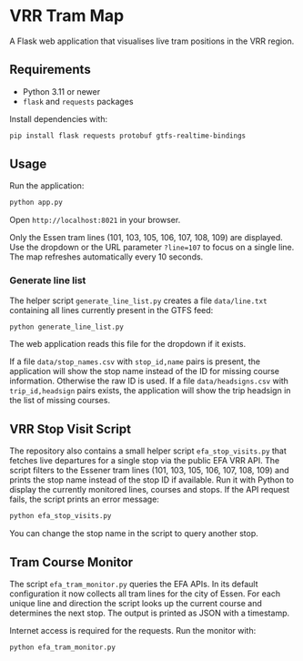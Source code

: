 # VRR Tram Map

A Flask web application that visualises live tram positions in the VRR region.

## Requirements

- Python 3.11 or newer
- `flask` and `requests` packages

Install dependencies with:

```bash
pip install flask requests protobuf gtfs-realtime-bindings
```

## Usage

Run the application:

```bash
python app.py
```

Open `http://localhost:8021` in your browser.

Only the Essen tram lines (101, 103, 105, 106, 107, 108, 109) are displayed.
Use the dropdown or the URL parameter `?line=107` to focus on a single line.
The map refreshes automatically every 10 seconds.

### Generate line list

The helper script `generate_line_list.py` creates a file `data/line.txt`
containing all lines currently present in the GTFS feed:

```bash
python generate_line_list.py
```

The web application reads this file for the dropdown if it exists.

If a file `data/stop_names.csv` with `stop_id,name` pairs is present, the
application will show the stop name instead of the ID for missing course
information. Otherwise the raw ID is used.
If a file `data/headsigns.csv` with `trip_id,headsign` pairs exists, the
application will show the trip headsign in the list of missing courses.

## VRR Stop Visit Script

The repository also contains a small helper script `efa_stop_visits.py` that
fetches live departures for a single stop via the public EFA VRR API. The
script filters to the Essener tram lines (101, 103, 105, 106, 107, 108, 109)
and prints the stop name instead of the stop ID if available. Run it with
Python to display the currently monitored lines, courses and stops. If the API
request fails, the script prints an error message:

```bash
python efa_stop_visits.py
```

You can change the stop name in the script to query another stop.

## Tram Course Monitor

The script `efa_tram_monitor.py` queries the EFA APIs. In its default
configuration it now collects all tram lines for the city of Essen. For each
unique line and direction the script looks up the current course and determines
the next stop. The output is printed as JSON with a timestamp.

Internet access is required for the requests. Run the monitor with:

```bash
python efa_tram_monitor.py
```

